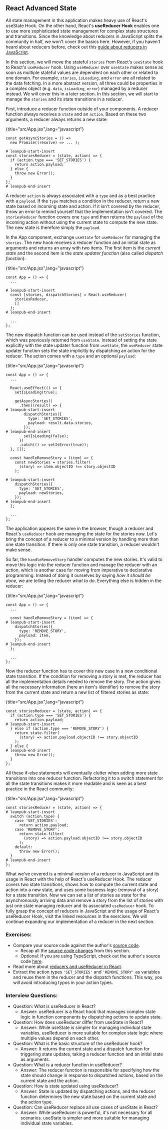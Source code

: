 ## React Advanced State

All state management in this application makes heavy use of React's useState Hook. On the other hand, React's **useReducer Hook** enables one to use more sophisticated state management for complex state structures and transitions. Since the knowledge about reducers in JavaScript splits the community in half, we won't cover the basics here. However, if you haven't heard about reducers before, check out this [guide about reducers in JavaScript](https://www.robinwieruch.de/javascript-reducer/).

In this section, we will move the stateful `stories` from React's `useState` hook to React's `useReducer` hook. Using `useReducer` over `useState` makes sense as soon as multiple stateful values are dependent on each other or related to one domain. For example, `stories`, `isLoading`, and `error` are all related to the data fetching. In a more abstract version, all three could be properties in a complex object (e.g. `data`, `isLoading`, `error`) managed by a reducer instead. We will cover this in a later section. In this section, we will start to manage the `stories` and its state transitions in a reducer.

First, introduce a reducer function outside of your components. A reducer function always receives a `state` and an `action`. Based on these two arguments, a reducer always returns a new state:

{title="src/App.jsx",lang="javascript"}
~~~~~~~
const getAsyncStories = () =>
  new Promise((resolve) => ... );

# leanpub-start-insert
const storiesReducer = (state, action) => {
  if (action.type === 'SET_STORIES') {
    return action.payload;
  } else {
    throw new Error();
  }
};
# leanpub-end-insert
~~~~~~~

A reducer `action` is always associated with a `type` and as a best practice with a `payload`. If the `type` matches a condition in the reducer, return a new state based on incoming state and action. If it isn't covered by the reducer, throw an error to remind yourself that the implementation isn't covered. The `storiesReducer` function covers one `type` and then returns the `payload` of the incoming action without using the current state to compute the new state. The new state is therefore simply the `payload`.

In the App component, exchange `useState` for `useReducer` for managing the `stories`. The new hook receives a reducer function and an initial state as arguments and returns an array with two items. The first item is the *current state* and the second item is the *state updater function* (also called *dispatch function*):

{title="src/App.jsx",lang="javascript"}
~~~~~~~
const App = () => {
  ...

# leanpub-start-insert
  const [stories, dispatchStories] = React.useReducer(
    storiesReducer,
    []
  );
# leanpub-end-insert

  ...
};
~~~~~~~

The new dispatch function can be used instead of the `setStories` function, which was previously returned from `useState`. Instead of setting the state explicitly with the state updater function from `useState`, the `useReducer` state updater function sets the state implicitly by dispatching an action for the reducer. The action comes with a `type` and an optional `payload`:

{title="src/App.jsx",lang="javascript"}
~~~~~~~
const App = () => {
  ...

  React.useEffect(() => {
    setIsLoading(true);

    getAsyncStories()
      .then((result) => {
# leanpub-start-insert
        dispatchStories({
          type: 'SET_STORIES',
          payload: result.data.stories,
        });
# leanpub-end-insert
        setIsLoading(false);
      })
      .catch(() => setIsError(true));
  }, []);

  const handleRemoveStory = (item) => {
    const newStories = stories.filter(
      (story) => item.objectID !== story.objectID
    );

# leanpub-start-insert
    dispatchStories({
      type: 'SET_STORIES',
      payload: newStories,
    });
# leanpub-end-insert
  };

  ...
};
~~~~~~~

The application appears the same in the browser, though a reducer and React's `useReducer` hook are managing the state for the stories now. Let's bring the concept of a reducer to a minimal version by handling more than one state transition. If there is only one state transition, a reducer wouldn't make sense.

So far, the `handleRemoveStory` handler computes the new stories. It's valid to move this logic into the reducer function and manage the reducer with an action, which is another case for moving from imperative to declarative programming. Instead of doing it ourselves by saying *how it should be done*, we are telling the reducer *what to do*. Everything else is hidden in the reducer:

{title="src/App.jsx",lang="javascript"}
~~~~~~~
const App = () => {
  ...

  const handleRemoveStory = (item) => {
# leanpub-start-insert
    dispatchStories({
      type: 'REMOVE_STORY',
      payload: item,
    });
# leanpub-end-insert
  };

  ...
};
~~~~~~~

Now the reducer function has to cover this new case in a new conditional state transition. If the condition for removing a story is met, the reducer has all the implementation details needed to remove the story. The action gives all the necessary information (here an item's identifier) to remove the story from the current state and return a new list of filtered stories as state:

{title="src/App.jsx",lang="javascript"}
~~~~~~~
const storiesReducer = (state, action) => {
  if (action.type === 'SET_STORIES') {
    return action.payload;
# leanpub-start-insert
  } else if (action.type === 'REMOVE_STORY') {
    return state.filter(
      (story) => action.payload.objectID !== story.objectID
    );
  } else {
# leanpub-end-insert
    throw new Error();
  }
};
~~~~~~~

All these if-else statements will eventually clutter when adding more state transitions into one reducer function. Refactoring it to a switch statement for all the state transitions makes it more readable and is seen as a best practice in the React community:

{title="src/App.jsx",lang="javascript"}
~~~~~~~
const storiesReducer = (state, action) => {
# leanpub-start-insert
  switch (action.type) {
    case 'SET_STORIES':
      return action.payload;
    case 'REMOVE_STORY':
      return state.filter(
        (story) => action.payload.objectID !== story.objectID
      );
    default:
      throw new Error();
  }
# leanpub-end-insert
};
~~~~~~~

What we've covered is a minimal version of a reducer in JavaScript and its usage in React with the help of React's useReducer Hook. The reducer covers two state transitions, shows how to compute the current state and action into a new state, and uses some business logic (removal of a story) for a state transition. Now we can set a list of stories as state for the asynchronously arriving data and remove a story from the list of stories with just one state managing reducer and its associated `useReducer` hook. To fully grasp the concept of reducers in JavaScript and the usage of React's useReducer Hook, visit the linked resources in the exercises. We will continue expanding our implementation of a reducer in the next section.

### Exercises:

* Compare your source code against the author's [source code](https://tinyurl.com/5xuuzdj2).
  * Recap all the [source code changes](https://tinyurl.com/bdffdft8) from this section.
  * Optional: If you are using TypeScript, check out the author's source code [here](https://bit.ly/3OwtVie).
* Read more about [reducers and useReducer in React](https://www.robinwieruch.de/react-usereducer-hook/).
* Extract the action types `'SET_STORIES'` and `'REMOVE_STORY'` as variables and reuse them in the reducer and the dispatch functions. This way, you will avoid introducing typos in your action types.

### Interview Questions:

* Question: What is useReducer in React?
  * Answer: useReducer is a React hook that manages complex state logic in function components by dispatching actions to update state.
* Question: How does useReducer differ from useState in React?
  * Answer: While useState is simpler for managing individual state variables, useReducer is more suitable for complex state logic where multiple values depend on each other.
* Question: What is the basic structure of the useReducer hook?
  * Answer: It returns the current state and a dispatch function for triggering state updates, taking a reducer function and an initial state as arguments.
* Question: What is a reducer function in useReducer?
  * Answer: The reducer function is responsible for specifying how the state should change in response to dispatched actions, based on the current state and the action.
* Question: How is state updated using useReducer?
  * Answer: State is updated by dispatching actions, and the reducer function determines the new state based on the current state and the action type.
* Question: Can useReducer replace all use cases of useState in React?
  * Answer: While useReducer is powerful, it's not necessary for all scenarios. useState is simpler and more suitable for managing individual state variables.